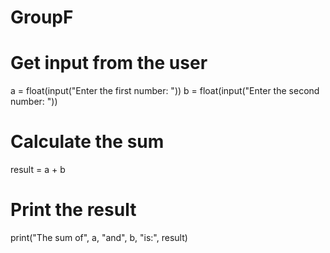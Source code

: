 # GroupF
# Get input from the user
a = float(input("Enter the first number: "))
b = float(input("Enter the second number: "))

# Calculate the sum
result = a + b

# Print the result
print("The sum of", a, "and", b, "is:", result)
